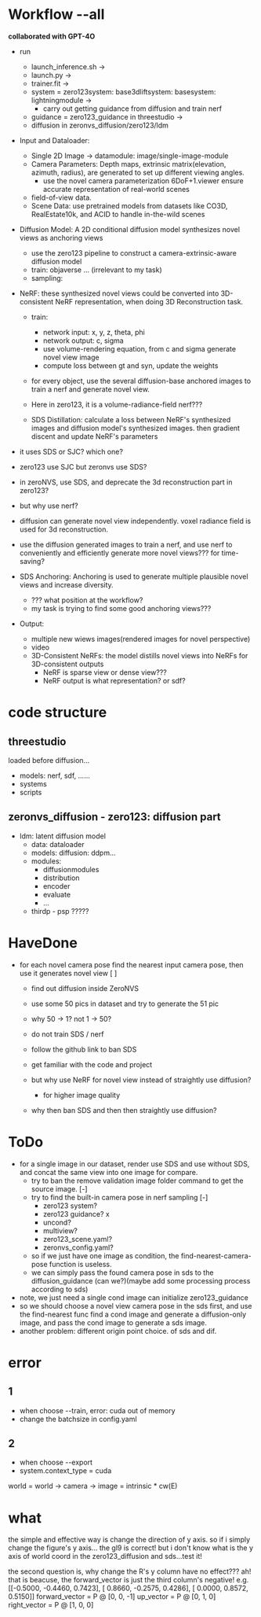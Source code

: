 
# Workflow --all
**collaborated with GPT-4O**

- run
  - launch_inference.sh ->
  - launch.py ->
  - trainer.fit ->
  - system = zero123system: base3dliftsystem: basesystem: lightningmodule ->
    - carry out getting guidance from diffusion and train nerf
  - guidance = zero123_guidance in threestudio ->
  - diffusion in zeronvs_diffusion/zero123/ldm


- Input and Dataloader:
  - Single 2D Image -> datamodule: image/single-image-module
  - Camera Parameters: Depth maps, extrinsic matrix(elevation, azimuth, radius), are generated to set up different viewing angles.
    - use the novel camera parameterization 6DoF+1.viewer ensure accurate representation of real-world scenes
  - field-of-view data.
  - Scene Data: use pretrained models from datasets like CO3D, RealEstate10k, and ACID to handle in-the-wild scenes


- Diffusion Model: A 2D conditional diffusion model synthesizes novel views as anchoring views
  - use the zero123 pipeline to construct a camera-extrinsic-aware diffusion model
  - train: objaverse ... (irrelevant to my task)
  - sampling: 


- NeRF: these synthesized novel views could be converted into 3D-consistent NeRF representation, when doing 3D Reconstruction task.
  - train:
    - network input: x, y, z, theta, phi
    - network output: c, sigma
    - use volume-rendering equation, from c and sigma generate novel view image
    - compute loss between gt and syn, update the weights
  - for every object, use the several diffusion-base anchored images to train a nerf and generate novel view.
  - Here in zero123, it is a volume-radiance-field nerf???

  - SDS Distillation: calculate a loss between NeRF's synthesized images and diffusion model's synthesized images. then gradient discent and update NeRF's parameters 


- it uses SDS or SJC? which one?
- zero123 use SJC but zeronvs use SDS?
- in zeroNVS, use SDS, and deprecate the 3d reconstruction part in zero123?

- but why use nerf?
- diffusion can generate novel view independently. voxel radiance field is used for 3d reconstruction. 
- use the diffusion generated images to train a nerf, and use nerf to conveniently and efficiently generate more novel views??? for time-saving?

- SDS Anchoring: Anchoring is used to generate multiple plausible novel views and increase diversity.
  - ??? what position at the workflow?
  - my task is trying to find some good anchoring views???


- Output:
  - multiple new wiews images(rendered images for novel perspective)
  - video
  - 3D-Consistent NeRFs: the model distills novel views into NeRFs for 3D-consistent outputs
    - NeRF is sparse view or dense view???
    - NeRF output is what representation? or sdf?







# code structure

## threestudio
loaded before diffusion...
- models: nerf, sdf, ......
- systems
- scripts

## zeronvs_diffusion - zero123: diffusion part
- ldm: latent diffusion model
  - data: dataloader
  - models: diffusion: ddpm...
  - modules: 
    - diffusionmodules
    - distribution
    - encoder
    - evaluate
    - ...
  - thirdp - psp ?????  







# HaveDone
- for each novel camera pose find the nearest input camera pose, then use it generates novel view [ ]
  - find out diffusion inside ZeroNVS
  - use some 50 pics in dataset and try to generate the 51 pic
  - why 50 -> 1? not 1 -> 50?
  - do not train SDS / nerf
  - follow the github link to ban SDS
  - get familiar with the code and project
  
  - but why use NeRF for novel view instead of straightly use diffusion?
    - for higher image quality
  - why then ban SDS and then then straightly use diffusion?


# ToDo
- for a single image in our dataset, render use SDS and use without SDS, and concat the same view into one image for compare.
  - try to ban the remove validation image folder command to get the source image. [-]
  - try to find the built-in camera pose in nerf sampling [-]
    - zero123 system?
    - zero123 guidance? x
    - uncond?
    - multiview?
    - zero123_scene.yaml?
    - zeronvs_config.yaml?
  - so if we just have one image as condition, the find-nearest-camera-pose function is useless.
  - we can simply pass the found camera pose in sds to the diffusion_guidance (can we?)(maybe add some processing process according to sds)
- note, we just need a single cond image can initialize zero123_guidance
- so we should choose a novel view camera pose in the sds first, and use the find-nearest func find a cond image and generate a diffusion-only image, and pass the cond image to generate a sds image. 
- another problem: different origin point choice. of sds and dif.



# error
## 1
- when choose --train, error: cuda out of memory
- change the batchsize in config.yaml

## 2
- when choose --export
- system.context_type = cuda




world = world -> camera -> image = intrinsic * cw(E)




# what
the simple and effective way is change the direction of y axis. so if i simply change the figure's y axis... the gl9 is correct! but i don't know what is the y axis of world coord in the zero123_diffusion and sds...test it!

the second question is, why change the R's y column have no effect???
ah! that is beacuse, the forward_vector is just the third column's negative!
e.g.
[[-0.5000, -0.4460,  0.7423],
[ 0.8660, -0.2575,  0.4286],
[ 0.0000,  0.8572,  0.5150]]
forward_vector = P @ [0, 0, -1]
up_vector = P @ [0, 1, 0]
right_vector = P @ [1, 0, 0]